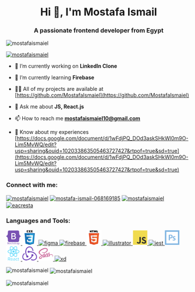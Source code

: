 <h1 align="center">Hi 👋, I'm Mostafa Ismail</h1>
<h3 align="center">A passionate frontend developer from Egypt</h3>

<p align="left"> <img src="https://komarev.com/ghpvc/?username=mostafaismaiel&label=Profile%20views&color=0e75b6&style=flat" alt="mostafaismaiel" /> </p>

<p align="left"> <a href="https://github.com/ryo-ma/github-profile-trophy"><img src="https://github-profile-trophy.vercel.app/?username=mostafaismaiel" alt="mostafaismaiel" /></a> </p>

- 🔭 I’m currently working on **LinkedIn Clone**

- 🌱 I’m currently learning **Firebase**

- 👨‍💻 All of my projects are available at [https://github.com/MostafaIsmaiel](https://github.com/MostafaIsmaiel)

- 💬 Ask me about **JS, React.js**

- 📫 How to reach me **mostafaismaiel10@gmail.com**

- 📄 Know about my experiences [https://docs.google.com/document/d/1wFdjPQ_DOd3askSHkWl0m9O-Lim5MvWQ/edit?usp=sharing&ouid=102033863505463727427&rtpof=true&sd=true](https://docs.google.com/document/d/1wFdjPQ_DOd3askSHkWl0m9O-Lim5MvWQ/edit?usp=sharing&ouid=102033863505463727427&rtpof=true&sd=true)

<h3 align="left">Connect with me:</h3>
<p align="left">
<a href="https://codepen.io/mostafaismaiel" target="blank"><img align="center" src="https://raw.githubusercontent.com/rahuldkjain/github-profile-readme-generator/master/src/images/icons/Social/codepen.svg" alt="mostafaismaiel" height="30" width="40" /></a>
<a href="https://linkedin.com/in/mostafa-ismail-068169185" target="blank"><img align="center" src="https://raw.githubusercontent.com/rahuldkjain/github-profile-readme-generator/master/src/images/icons/Social/linked-in-alt.svg" alt="mostafa-ismail-068169185" height="30" width="40" /></a>
<a href="https://codesandbox.com/mostafaismaiel" target="blank"><img align="center" src="https://raw.githubusercontent.com/rahuldkjain/github-profile-readme-generator/master/src/images/icons/Social/codesandbox.svg" alt="mostafaismaiel" height="30" width="40" /></a>
<a href="https://fb.com/eacresta" target="blank"><img align="center" src="https://raw.githubusercontent.com/rahuldkjain/github-profile-readme-generator/master/src/images/icons/Social/facebook.svg" alt="eacresta" height="30" width="40" /></a>
</p>

<h3 align="left">Languages and Tools:</h3>
<p align="left"> <a href="https://getbootstrap.com" target="_blank" rel="noreferrer"> <img src="https://raw.githubusercontent.com/devicons/devicon/master/icons/bootstrap/bootstrap-plain-wordmark.svg" alt="bootstrap" width="40" height="40"/> </a> <a href="https://www.w3schools.com/css/" target="_blank" rel="noreferrer"> <img src="https://raw.githubusercontent.com/devicons/devicon/master/icons/css3/css3-original-wordmark.svg" alt="css3" width="40" height="40"/> </a> <a href="https://www.figma.com/" target="_blank" rel="noreferrer"> <img src="https://www.vectorlogo.zone/logos/figma/figma-icon.svg" alt="figma" width="40" height="40"/> </a> <a href="https://firebase.google.com/" target="_blank" rel="noreferrer"> <img src="https://www.vectorlogo.zone/logos/firebase/firebase-icon.svg" alt="firebase" width="40" height="40"/> </a> <a href="https://www.w3.org/html/" target="_blank" rel="noreferrer"> <img src="https://raw.githubusercontent.com/devicons/devicon/master/icons/html5/html5-original-wordmark.svg" alt="html5" width="40" height="40"/> </a> <a href="https://www.adobe.com/in/products/illustrator.html" target="_blank" rel="noreferrer"> <img src="https://www.vectorlogo.zone/logos/adobe_illustrator/adobe_illustrator-icon.svg" alt="illustrator" width="40" height="40"/> </a> <a href="https://developer.mozilla.org/en-US/docs/Web/JavaScript" target="_blank" rel="noreferrer"> <img src="https://raw.githubusercontent.com/devicons/devicon/master/icons/javascript/javascript-original.svg" alt="javascript" width="40" height="40"/> </a> <a href="https://jestjs.io" target="_blank" rel="noreferrer"> <img src="https://www.vectorlogo.zone/logos/jestjsio/jestjsio-icon.svg" alt="jest" width="40" height="40"/> </a> <a href="https://www.photoshop.com/en" target="_blank" rel="noreferrer"> <img src="https://raw.githubusercontent.com/devicons/devicon/master/icons/photoshop/photoshop-line.svg" alt="photoshop" width="40" height="40"/> </a> <a href="https://reactjs.org/" target="_blank" rel="noreferrer"> <img src="https://raw.githubusercontent.com/devicons/devicon/master/icons/react/react-original-wordmark.svg" alt="react" width="40" height="40"/> </a> <a href="https://redux.js.org" target="_blank" rel="noreferrer"> <img src="https://raw.githubusercontent.com/devicons/devicon/master/icons/redux/redux-original.svg" alt="redux" width="40" height="40"/> </a> <a href="https://sass-lang.com" target="_blank" rel="noreferrer"> <img src="https://raw.githubusercontent.com/devicons/devicon/master/icons/sass/sass-original.svg" alt="sass" width="40" height="40"/> </a> <a href="https://www.adobe.com/products/xd.html" target="_blank" rel="noreferrer"> <img src="https://cdn.worldvectorlogo.com/logos/adobe-xd.svg" alt="xd" width="40" height="40"/> </a> </p>

<p><img align="left" src="https://github-readme-stats.vercel.app/api/top-langs?username=mostafaismaiel&show_icons=true&locale=en&layout=compact" alt="mostafaismaiel" /></p>

<p>&nbsp;<img align="center" src="https://github-readme-stats.vercel.app/api?username=mostafaismaiel&show_icons=true&locale=en" alt="mostafaismaiel" /></p>

<p><img align="center" src="https://github-readme-streak-stats.herokuapp.com/?user=mostafaismaiel&" alt="mostafaismaiel" /></p>

